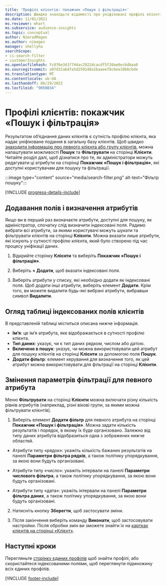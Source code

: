 ```yaml
---
title: 'Профілі клієнтів: покажчик «Пошук і фільтрація»'
description: Швидко знаходьте відомості про уніфіковані профілі клієнтів та фільтруйте за вказаними атрибутами.
ms.date: 11/01/2021
ms.reviewer: mhart
ms.subservice: audience-insights
ms.topic: conceptual
author: NimrodMagen
ms.author: nimagen
manager: shellyha
searchScope:
- ci-search-filter
- customerInsights
ms.openlocfilehash: fc076e341f744ac2922dcacdf5f20ae8ecbdbaa0
ms.sourcegitcommit: a97d31a647a5d259140a1baaeef8c6ea10b8cbde
ms.translationtype: MT
ms.contentlocale: uk-UA
ms.lasthandoff: 06/29/2022
ms.locfileid: "9050834"
---
```

# <a name="customer-profiles-search--filter-index"></a>Профілі клієнтів: покажчик «Пошук і фільтрація»

Результатом об’єднання даних клієнтів є сутність профілю клієнта, яка надає уніфіковане подання в загальну базу клієнтів. Щоб швидко [знаходити інформацію про певного клієнта або групу клієнтів](customer-profiles.md), можна налаштувати можливості **Пошук** та **Фільтрувати** на сторінці **Клієнти**. Читайте розділ далі, щоб дізнатися про те, як адміністратори можуть редагувати ці атрибути на сторінці **Покажчик «Пошук і фільтрація»**, які доступні користувачам для пошуку та фільтрації.

   :::image type="content" source="media/search-filter.png" alt-text="Фільтр пошуку":::

[!INCLUDE [progress-details-include](includes/progress-details-pane.md)]

## <a name="add-fields-and-specify-attributes"></a>Додавання полів і визначення атрибутів

Якщо ви в перший раз визначаєте атрибути, доступні для пошуку, як адміністратор, спочатку слід визначити індексовані поля. Радимо вибрати всі атрибути, за якими користувачі можуть шукати та фільтрувати клієнтів на сторінці **Клієнти**. Можна вказати лише атрибути, які існують у сутності профілю клієнта, який було створено під час процесу уніфікації даних.

1. Відкрийте сторінку **Клієнти** та виберіть **Покажчик «Пошук і фільтрація»**.

2. Виберіть **+ Додати**, щоб вказати індексовані поля.

3. Виберіть атрибути у списку, які необхідно додати як індексовані поля. Щоб додати інші атрибути, виберіть елемент **Додати**. Крім того, ви можете видалити будь-які вибрані атрибути, вибравши символ **Видалити**.

## <a name="explore-the-indexed-customer-fields-table"></a>Огляд таблиці індексованих полів клієнтів

В представленій таблиці міститься описана нижче інформація.

- **Ім’я**: це ім’я атрибута, яке відображається в сутності профілю клієнта.
- **Тип даних**: указує, чи є тип даних рядком, числом або датою.
- **Включено в пошук**: указує, чи можна використовувати цей атрибут для пошуку клієнтів на сторінці **Клієнти** за допомогою поля **Пошук**.
- **Додати фільтр**: елемент керування для визначення того, як цей атрибут можна використовувати для фільтрації на сторінці **Клієнти**.

## <a name="editing-filtering-options-for-a-given-attribute"></a>Змінення параметрів фільтрації для певного атрибута

Меню **Фільтрувати** на сторінці **Клієнти** можна включати різну кількість рівнів атрибутів (наприклад, різні вікові групи, за якими можна фільтрувати клієнтів).

1. Виберіть елемент **Додати фільтр** для певного атрибута на сторінці **Покажчик «Пошук і фільтрація»**. Можна задати кількість результатів і порядок, в якому їх буде організовано. Залежно від типу даних атрибута відобразиться одна з зображених нижче областей.

- Атрибути типу «рядок»: укажіть кількість бажаних результатів на панелі **Параметри фільтра рядків**, а також політику упорядкування, за якою вони будуть організовані.

- Атрибути типу «число»: укажіть інтервали на панелі **Параметри числового фільтра**, а також політику упорядкування, за якою вони будуть організовані.

- Атрибути типу «дата»: укажіть інтервали на панелі **Параметри фільтра даних**, а також політику упорядкування, за якою вони будуть організовані.

2. Натисніть кнопку **Зберегти**, щоб застосувати зміни.

3. Після закінчення виберіть команду **Виконати**, щоб застосовувати настройки. Після обробки змін ви зможете знайти їх на [картках клієнтів на сторінці «Клієнт»](customer-profiles.md). 

## <a name="next-steps"></a>Наступні кроки

Перегляньте [сторінку єдиних профілів](customer-profiles.md) щоб знайти профілі, або скористайтеся індексованими полями, щоб переглянути підмножину всіх єдиних профілів.


[!INCLUDE [footer-include](includes/footer-banner.md)]

